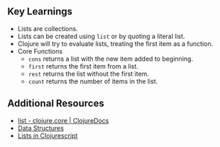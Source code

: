 ## Key Learnings

- Lists are collections.
- Lists can be created using `list` or by quoting a literal list.
- Clojure will try to evaluate lists, treating the first item as a function.
- Core Functions
  - `cons` returns a list with the new item added to beginning.
  - `first` returns the first item from a list.
  - `rest` returns the list without the first item.
  - `count` returns the number of items in the list.

## Additional Resources

- [list - clojure.core | ClojureDocs](https://clojuredocs.org/clojure.core/list)
- [Data Structures](https://clojure.org/reference/data_structures)
- [Lists in Clojurescript](https://cljs.github.io/api/syntax/list)
